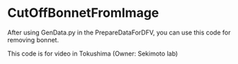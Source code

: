 # CutOffBonnetFromImage

After using GenData.py in the PrepareDataForDFV, you can use this code for removing bonnet.

This code is for video in Tokushima (Owner: Sekimoto lab)

